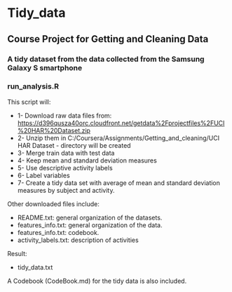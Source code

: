 # Tidy_data
## Course Project for Getting and Cleaning Data

### A tidy dataset from the data collected from the Samsung Galaxy S smartphone

### run_analysis.R

This script will:
- 1- Download raw data files from: https://d396qusza40orc.cloudfront.net/getdata%2Fprojectfiles%2FUCI%20HAR%20Dataset.zip
- 2- Unzip them in C:/Coursera/Assignments/Getting_and_cleaning/UCI HAR Dataset  - directory will be created
- 3- Merge train data with test data
- 4- Keep mean and standard deviation measures
- 5- Use descriptive activity labels
- 6- Label variables
- 7- Create a tidy data set with average of mean and standard deviation measures by subject and activity.

Other downloaded files include:
- README.txt: general organization of the datasets.
- features_info.txt: general organization of the data.
- features_info.txt: codebook.
- activity_labels.txt: description of activities

Result:
- tidy_data.txt 

A Codebook (CodeBook.md) for the tidy data is also included.





